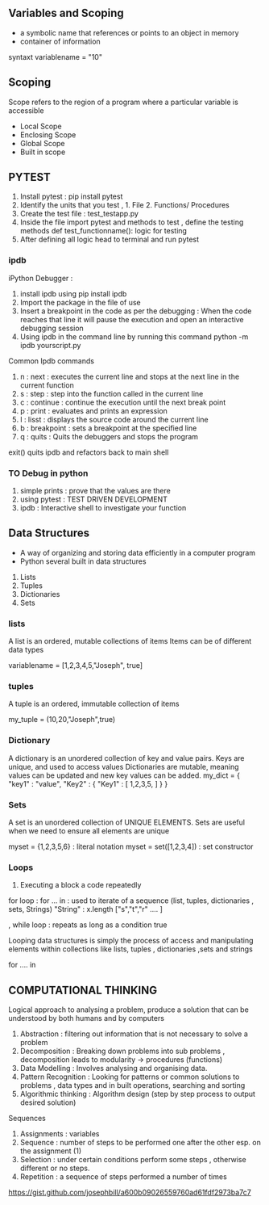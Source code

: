 ## Variables and Scoping 
- a symbolic name that references or points to an object in memory 
- container of information 

syntaxt 
variablename = "10"

## Scoping 
Scope refers to the region of a program where a particular variable is accessible 

- Local Scope 
- Enclosing Scope 
- Global Scope 
- Built in scope 


## PYTEST 
1. Install pytest : pip install pytest
2. Identify the units that you test , 1. File 2. Functions/ Procedures 
3. Create the test file : test_testapp.py
4. Inside the file import pytest and methods to test , define the testing methods 
def test_functionname():
    logic for testing 
5. After defining all logic head to terminal and run pytest 


### ipdb 
iPython Debugger : 
1. install ipdb using pip install ipdb 
2. Import the package in the file of use 
3. Insert a breakpoint in the code as per the debugging : When the code reaches that line it will pause the execution and open an interactive debugging session
4. Using ipdb in the command line by running this command 
python -m ipdb yourscript.py

Common Ipdb commands 
1. n : next : executes the current line and stops at the next line in the current function
2. s : step : step into the function called in the current line 
3. c : continue : continue the execution until the next break point 
4. p : print : evaluates and prints an expression 
5. l : lisst : displays the source code around the current line
6. b : breakpoint : sets a breakpoint at the specified line
7. q : quits : Quits the debuggers and stops the program

exit()  quits ipdb and refactors back to main shell

### TO Debug in python 
1. simple prints : prove that the values are there 
2. using pytest : TEST DRIVEN DEVELOPMENT 
3. ipdb : Interactive shell to investigate your function


## Data Structures
- A way of organizing and storing data efficiently in a computer program 
- Python several built in data structures 
1. Lists 
2. Tuples 
3. Dictionaries 
4. Sets 


### lists 
A list is an ordered, mutable collections of items 
Items can be of different data types 

variablename = [1,2,3,4,5,"Joseph", true]

### tuples 
A tuple is an ordered, immutable collection of items 

my_tuple = (10,20,"Joseph",true)

### Dictionary 
A dictionary is an unordered collection of key and value pairs. Keys are unique, and used to access values 
Dictionaries are mutable, meaning values can be updated and new key values can be added. 
my_dict = {
    "key1" : "value",
    "Key2" : {
        "Key1" : [
            1,2,3,5,
        ]
    }
}


### Sets 
A set is an unordered collection of UNIQUE ELEMENTS. Sets are useful when we need to ensure all elements are unique 

myset = {1,2,3,5,6} : literal notation
myset = set([1,2,3,4]) : set constructor

### Loops 
1. Executing a block a code repeatedly 

for loop : for ...  in  : used to iterate of a sequence (list, tuples, dictionaries , sets, Strings)
"String" : x.length  ["s","t","r" .... ]


, while loop : repeats as long as a condition true 


Looping data structures is simply the process of access and manipulating elements within collections like lists, tuples , dictionaries ,sets and strings 

for .... in 


## COMPUTATIONAL THINKING 
Logical approach to analysing a problem, produce a solution that can be understood by both humans and by computers

1. Abstraction : filtering out information that is not necessary to solve a problem 
2. Decomposition : Breaking down problems into sub problems , decomposition leads to modularity -> procedures (functions)
3. Data Modelling : Involves analysing and organising data. 
4. Pattern Recognition : Looking for patterns or common solutions to problems , data types and in built operations, searching and sorting 
5. Algorithmic thinking : Algorithm design (step by step process to output desired solution)


Sequences 
1. Assignments : variables 
2. Sequence : number of steps to be performed one after the other esp. on the assignment (1)
3. Selection : under certain conditions perform some steps , otherwise different or no steps.
4. Repetition : a sequence of steps performed a number of times 

https://gist.github.com/josephbill/a600b09026559760ad61fdf2973ba7c7
